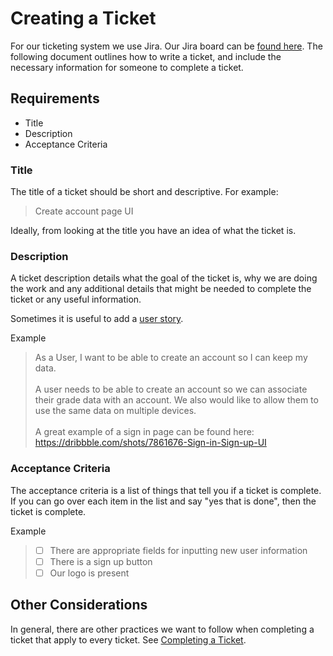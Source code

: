 # Creating a Ticket

For our ticketing system we use Jira. Our Jira board can be [found here](https://passr.atlassian.net/). The following document outlines how to write a ticket, and include the necessary information for someone to complete a ticket.

## Requirements

-   Title
-   Description
-   Acceptance Criteria

### Title

The title of a ticket should be short and descriptive. For example:

> Create account page UI

Ideally, from looking at the title you have an idea of what the ticket is.

### Description

A ticket description details what the goal of the ticket is, why we are doing the work and any additional details that might be needed to complete the ticket or any useful information.

Sometimes it is useful to add a [user story]().

Example

> As a User, I want to be able to create an account so I can keep my data. <br/> <br/>
> A user needs to be able to create an account so we can associate their grade data with an account. We also would like to allow them to use the same data on multiple devices. <br/><br/>
> A great example of a sign in page can be found here: https://dribbble.com/shots/7861676-Sign-in-Sign-up-UI

### Acceptance Criteria

The acceptance criteria is a list of things that tell you if a ticket is complete. If you can go over each item in the list and say "yes that is done", then the ticket is complete.

Example

> -   [ ] There are appropriate fields for inputting new user information <br>
> -   [ ] There is a sign up button
> -   [ ] Our logo is present

## Other Considerations

In general, there are other practices we want to follow when completing a ticket that apply to every ticket. See [Completing a Ticket](<./Completed Ticket.md>).
